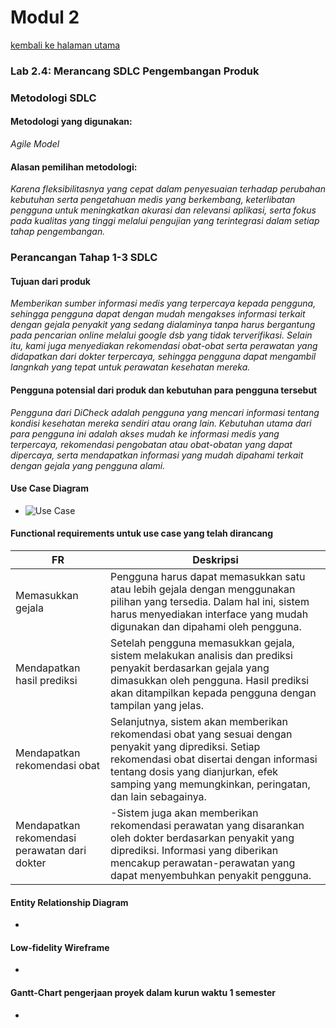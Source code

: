 # **Modul 2**
[kembali ke halaman utama](./)

### **Lab 2.4: Merancang SDLC Pengembangan Produk**
### Metodologi SDLC
#### Metodologi yang digunakan:
_Agile Model_

#### Alasan pemilihan metodologi:
_Karena fleksibilitasnya yang cepat dalam penyesuaian terhadap perubahan kebutuhan serta pengetahuan medis yang berkembang, keterlibatan pengguna untuk meningkatkan akurasi dan relevansi aplikasi, serta fokus pada kualitas yang tinggi melalui pengujian yang terintegrasi dalam setiap tahap pengembangan._

### Perancangan Tahap 1-3 SDLC
#### Tujuan dari produk
_Memberikan sumber informasi medis yang terpercaya kepada pengguna, sehingga pengguna dapat dengan mudah mengakses informasi terkait dengan gejala penyakit yang sedang dialaminya tanpa harus bergantung pada pencarian online melalui google dsb yang tidak terverifikasi. Selain itu, kami juga menyediakan rekomendasi obat-obat serta perawatan yang didapatkan dari dokter terpercaya, sehingga pengguna dapat mengambil langnkah yang tepat untuk perawatan kesehatan mereka._

#### Pengguna potensial dari produk dan kebutuhan para pengguna tersebut
_Pengguna dari DiCheck adalah pengguna yang mencari informasi tentang kondisi kesehatan mereka sendiri atau orang lain. Kebutuhan utama dari para pengguna ini adalah akses mudah ke informasi medis yang terpercaya, rekomendasi pengobatan atau obat-obatan yang dapat dipercaya, serta mendapatkan informasi yang mudah dipahami terkait dengan gejala yang pengguna alami._

#### Use Case Diagram
- ![Use Case](https://github.com/salwamhrn11/DiCheck/blob/main/pages/images/usecase.jpg?raw=true)

#### Functional requirements untuk use case yang telah dirancang
| FR | Deskripsi |
|-|-|
| Memasukkan gejala | Pengguna harus dapat memasukkan satu atau lebih gejala dengan menggunakan pilihan yang tersedia. Dalam hal ini, sistem harus menyediakan interface yang mudah digunakan dan dipahami oleh pengguna. |
| Mendapatkan hasil prediksi | Setelah pengguna memasukkan gejala, sistem melakukan analisis dan prediksi penyakit berdasarkan gejala yang dimasukkan oleh pengguna. Hasil prediksi akan ditampilkan kepada pengguna dengan tampilan yang jelas. |
| Mendapatkan rekomendasi obat | Selanjutnya, sistem akan memberikan rekomendasi obat yang sesuai dengan penyakit yang diprediksi. Setiap rekomendasi obat disertai dengan informasi tentang dosis yang dianjurkan, efek samping yang memungkinkan, peringatan, dan lain sebagainya. |
| Mendapatkan rekomendasi perawatan dari dokter | -Sistem juga akan memberikan rekomendasi perawatan yang disarankan oleh dokter berdasarkan penyakit yang diprediksi. Informasi yang diberikan mencakup perawatan-perawatan yang dapat menyembuhkan penyakit pengguna. |

#### Entity Relationship Diagram
-

#### Low-fidelity Wireframe
-

#### Gantt-Chart pengerjaan proyek dalam kurun waktu 1 semester
-
